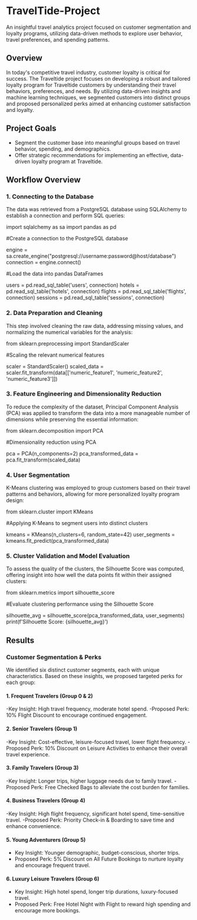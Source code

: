 # TravelTide-Project
An insightful travel analytics project focused on customer segmentation and loyalty programs, utilizing data-driven methods to explore user behavior, travel preferences, and spending patterns.

## Overview
In today's competitive travel industry, customer loyalty is critical for success. The Traveltide project focuses on developing a robust and tailored loyalty program for Traveltide customers by understanding their travel behaviors, preferences, and needs. By utilizing data-driven insights and machine learning techniques, we segmented customers into distinct groups and proposed personalized perks aimed at enhancing customer satisfaction and loyalty.

## Project Goals
- Segment the customer base into meaningful groups based on travel behavior, spending, and demographics.
- Offer strategic recommendations for implementing an effective, data-driven loyalty program at Traveltide.

## Workflow Overview
### 1. Connecting to the Database
The data was retrieved from a PostgreSQL database using SQLAlchemy to establish a connection and perform SQL queries:


import sqlalchemy as sa
import pandas as pd

#Create a connection to the PostgreSQL database

engine = sa.create_engine("postgresql://username:password@host/database")
connection = engine.connect()

#Load the data into pandas DataFrames

users = pd.read_sql_table('users', connection)
hotels = pd.read_sql_table('hotels', connection)
flights = pd.read_sql_table('flights', connection)
sessions = pd.read_sql_table('sessions', connection)

### 2. Data Preparation and Cleaning
This step involved cleaning the raw data, addressing missing values, and normalizing the numerical variables for the analysis:

from sklearn.preprocessing import StandardScaler

#Scaling the relevant numerical features

scaler = StandardScaler()
scaled_data = scaler.fit_transform(data[['numeric_feature1', 'numeric_feature2', 'numeric_feature3']])

### 3. Feature Engineering and Dimensionality Reduction
To reduce the complexity of the dataset, Principal Component Analysis (PCA) was applied to transform the data into a more manageable number of dimensions while preserving the essential information:

from sklearn.decomposition import PCA

#Dimensionality reduction using PCA

pca = PCA(n_components=2)
pca_transformed_data = pca.fit_transform(scaled_data)

### 4. User Segmentation
K-Means clustering was employed to group customers based on their travel patterns and behaviors, allowing for more personalized loyalty program design:

from sklearn.cluster import KMeans

#Applying K-Means to segment users into distinct clusters

kmeans = KMeans(n_clusters=6, random_state=42)
user_segments = kmeans.fit_predict(pca_transformed_data)

### 5. Cluster Validation and Model Evaluation
To assess the quality of the clusters, the Silhouette Score was computed, offering insight into how well the data points fit within their assigned clusters:

from sklearn.metrics import silhouette_score

#Evaluate clustering performance using the Silhouette Score

silhouette_avg = silhouette_score(pca_transformed_data, user_segments)
print(f'Silhouette Score: {silhouette_avg}')

## Results

### Customer Segmentation & Perks
We identified six distinct customer segments, each with unique characteristics. Based on these insights, we proposed targeted perks for each group:

#### 1. Frequent Travelers (Group 0 & 2)

-Key Insight: High travel frequency, moderate hotel spend.
-Proposed Perk: 10% Flight Discount to encourage continued engagement.

#### 2. Senior Travelers (Group 1)

-Key Insight: Cost-effective, leisure-focused travel, lower flight frequency.
-Proposed Perk: 10% Discount on Leisure Activities to enhance their overall travel experience.

#### 3. Family Travelers (Group 3)

-Key Insight: Longer trips, higher luggage needs due to family travel.
-Proposed Perk: Free Checked Bags to alleviate the cost burden for families.

#### 4. Business Travelers (Group 4)

-Key Insight: High flight frequency, significant hotel spend, time-sensitive travel.
-Proposed Perk: Priority Check-in & Boarding to save time and enhance convenience.

#### 5. Young Adventurers (Group 5)

- Key Insight: Younger demographic, budget-conscious, shorter trips.
- Proposed Perk: 5% Discount on All Future Bookings to nurture loyalty and encourage frequent travel.

#### 6. Luxury Leisure Travelers (Group 6)

- Key Insight: High hotel spend, longer trip durations, luxury-focused travel.
- Proposed Perk: Free Hotel Night with Flight to reward high spending and encourage more bookings.









